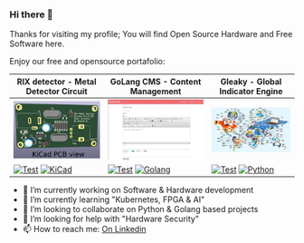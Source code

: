 ### Hi there 👋

Thanks for visiting my profile; You will find Open Source Hardware and Free Software here.

Enjoy our free and opensource portafolio:

| RIX detector - Metal Detector Circuit | GoLang CMS - Content Management  | Gleaky - Global Indicator Engine |
| ------------------------------------- | -------------------------------- | ------------------------------- |
| <a href="https://github.com/dionyself/rix-detector"><img src="https://raw.githubusercontent.com/dionyself/rix-detector/master/images/rix_kicad_view.png" alt="drawing" width="200"/></a> | <a href="https://github.com/dionyself/golang-cms"><img src="https://raw.githubusercontent.com/dionyself/golang-cms/362c18694265ffe4a9b24c6c0287ab1fab871352/static/img/article_cms.png" alt="drawing" width="200"/></a> | <a href="https://github.com/dionyself/gleaky"><img src="https://raw.githubusercontent.com/dionyself/gleaky/master/assets/img/word.jpg" alt="drawing" width="200"/></a> |
|[![Test](https://github.com/dionyself/golang-cms/actions/workflows/test.yml/badge.svg)](https://github.com/dionyself/golang-cms/actions/workflows/test.yml) [![KiCad](https://badgen.net/badge/kicad/v6.0.10/blue?icon=golang)]() | [![Test](https://github.com/dionyself/golang-cms/actions/workflows/test.yml/badge.svg)](https://github.com/dionyself/golang-cms/actions/workflows/test.yml) [![Golang](https://badgen.net/badge/golang/v1.19.4/blue?icon=golang)]() | [![Test](https://github.com/dionyself/golang-cms/actions/workflows/test.yml/badge.svg)](https://github.com/dionyself/golang-cms/actions/workflows/test.yml) [![Python](https://badgen.net/badge/python/v3.11/blue?icon=python)]() |

- 🔭 I’m currently working on Software & Hardware development
- 🌱 I’m currently learning "Kubernetes, FPGA & AI"
- 👯 I’m looking to collaborate on Python & Golang based projects
- 🤔 I’m looking for help with "Hardware Security"
- 📫 How to reach me: [On Linkedin](https://www.linkedin.com/in/dionyself/)

<!--
**dionyself/dionyself** is a ✨ _special_ ✨ repository because its `README.md` (this file) appears on your GitHub profile.

Here are some ideas to get you started:

- 🔭 I’m currently working on ...
- 🌱 I’m currently learning ...
- 👯 I’m looking to collaborate on ...
- 🤔 I’m looking for help with ...
- 💬 Ask me about ...
- 📫 How to reach me: ...
- 😄 Pronouns: ...
- ⚡ Fun fact: ...
-->
